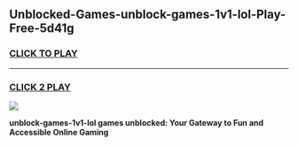 
## Unblocked-Games-unblock-games-1v1-lol-Play-Free-5d41g
<h3>
<a href="https://premium76.site?title=unblock-games-1v1-lol&ref=24M">CLICK TO PLAY</a></h3>
<hr>

<h3>
<a href="https://premium76.site?title=unblock-games-1v1-lol&ref=24M">CLICK 2 PLAY</a>
  
</h3>

<a href="https://premium76.site?title=unblock-games-1v1-lol&ref=24M"><img src="https://clearcache.store/games.png"></a>


**unblock-games-1v1-lol games unblocked: Your Gateway to Fun and Accessible Online Gaming**
